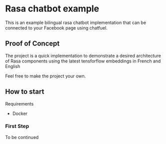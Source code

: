 # Rasa chatbot example
This is an example bilingual rasa chatbot implementation that can be connected to your Facebook page using chatfuel.

## Proof of Concept
The project is a quick implementation to demonstrate a desired architecture of Rasa components using the latest tensforflow embeddings
in French and English

Feel free to make the project your own. 

## How to start

Requirements 
- Docker


### First Step
To be continued

